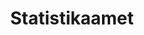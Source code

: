 ---
title: Statistikaamet
maintainer_name: Alan Vask
maintainer_email: alan.vask@stat.ee
description: ''
---